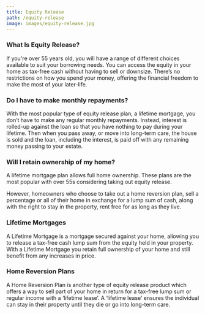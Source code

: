 ```yaml
---
title: Equity Release
path: /equity-release
image: images/equity-release.jpg
---
```


### What Is Equity Release?

If you're over 55 years old, you will have a range of different choices available to suit
your borrowing needs. You can access the equity in your home as tax-free cash without having to sell or downsize.
There’s no restrictions on how you spend your money, offering the financial freedom to make the most of your
later-life.

### Do I have to make monthly repayments?

With the most popular type of equity release plan, a lifetime mortgage, you don’t have to make any regular monthly repayments. Instead, interest is rolled-up against the loan so that you have nothing to pay during your lifetime.
Then when you pass away, or move into long-term care, the house is sold and the loan, including the interest,
is paid off with any remaining money passing to your estate.

### Will I retain ownership of my home?

A lifetime mortgage plan allows full home ownership. These plans are the most popular with over 55s considering
taking out equity release.

However, homeowners who choose to take out a home reversion plan, sell a percentage or all of their home in exchange
for a lump sum of cash, along with the right to stay in the property, rent free for as long as they live.

### Lifetime Mortgages

A Lifetime Mortgage is a mortgage secured against your home, allowing you to release a tax-free cash lump sum from
the equity held in your property. With a Lifetime Mortgage you retain full ownership of your home and still benefit
from any increases in price.

### Home Reversion Plans

A Home Reversion Plan is another type of equity release product which offers a way to sell part of your home in return for a tax-free lump sum or regular income with a
‘lifetime lease’. A ‘lifetime lease’ ensures the individual can stay in their property until they die or go into
long-term care.
